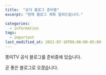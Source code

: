 ```yaml
---
title:  "공식 블로그 준비중"
excerpt: "현재 블로그 계획 알려드립니다."

categories:
  - information
tags:
  - important
last_modified_at: 2021-07-10T08:06:00-05:00
---
```


똥띠TV 공식 블로그를 준비중에 있습니다.

곧 좋은 블로그로 오겠습니다.